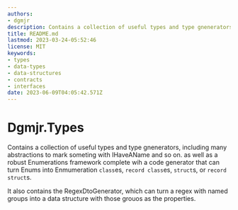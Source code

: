 ```yaml
---
authors:
- dgmjr
description: Contains a collection of useful types and type gnenerators, including many abstractions to mark someting with IHaveAName and so on. as well as a robust Enumerations framework complete wih a code generator that can turn Enums into Enmumeration `class`es, `record class`es, `struct`s, or `record struct`s.
title: README.md
lastmod: 2023-03-24-05:52:46
license: MIT
keywords:
- types
- data-types
- data-structures
- contracts
- interfaces
date: 2023-06-09T04:05:42.571Z
---
```


# Dgmjr.Types

Contains a collection of useful types and type gnenerators, including many abstractions to mark someting with IHaveAName and so on. as well as a robust Enumerations framework complete wih a code generator that can turn Enums into Enmumeration `class`es, `record class`es, `struct`s, or `record struct`s.

It also contains the RegexDtoGenerator, which can turn a regex with named groups into a data structure with those grouos as the properties.
